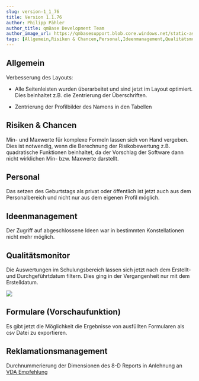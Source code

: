 ```yaml
---
slug: version-1_1_76
title: Version 1.1.76
author: Philipp Pähler
author_title: qmBase Development Team
author_image_url: https://qmbasesupport.blob.core.windows.net/static-assets/img/persons/paehler_round.png
tags: [Allgemein,Risiken & Chancen,Personal,Ideenmanagement,Qualitätsmonitor,Formulare (Vorschaufunktion),Reklamationsmanagement,Changelog]
---
```

## Allgemein

Verbesserung des Layouts:

*   Alle Seitenleisten wurden überarbeitet und sind jetzt im Layout optimiert. Dies beinhaltet z.B. die Zentrierung der Überschriften.

*   Zentrierung der Profilbilder des Namens in den Tabellen

## Risiken & Chancen

Min- und Maxwerte für komplexe Formeln lassen sich von Hand vergeben. Dies ist notwendig, wenn die Berechnung der Risikobewertung z.B. quadratische Funktionen beinhaltet, da der Vorschlag der Software dann nicht wirklichen Min- bzw. Maxwerte darstellt.

## Personal

Das setzen des Geburtstags als privat oder öffentlich ist jetzt auch aus dem Personalbereich und nicht nur aus dem eigenen Profil möglich.

## Ideenmanagement

Der Zugriff auf abgeschlossene Ideen war in bestimmten Konstellationen nicht mehr möglich.

## Qualitätsmonitor

Die Auswertungen im Schulungsbereich lassen sich jetzt nach dem Erstellt- und Durchgeführtdatum filtern. Dies ging in der Vergangenheit nur mit dem Erstelldatum.

![](https://caqadmin.blob.core.windows.net/releasenotes/61-images/mceclip0.png)

## Formulare (Vorschaufunktion)

Es gibt jetzt die Möglichkeit die Ergebnisse von ausfüllten Formularen als csv Datei zu exportieren.

## Reklamationsmanagement

Durchnummerierung der Dimensionen des 8-D Reports in Anlehnung an [VDA Empfehlung](https://vda-qmc.de/fileadmin/redakteur/Publikationen/Gelbdrucke/8D/VDA_Gelbband_8D.pdf)